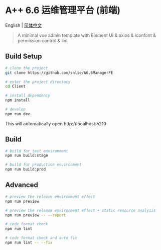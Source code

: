 # A++ 6.6 运维管理平台 (前端)

English | [简体中文](./README-zh.md)

> A minimal vue admin template with Element UI & axios & iconfont & permission control & lint

## Build Setup

```bash
# clone the project
git clone https://github.com/snlie/A6.6ManagerFE

# enter the project directory
cd Client

# install dependency
npm install

# develop
npm run dev
```

This will automatically open http://localhost:5210

## Build

```bash
# build for test environment
npm run build:stage

# build for production environment
npm run build:prod
```

## Advanced

```bash
# preview the release environment effect
npm run preview

# preview the release environment effect + static resource analysis
npm run preview -- --report

# code format check
npm run lint

# code format check and auto fix
npm run lint -- --fix
```
